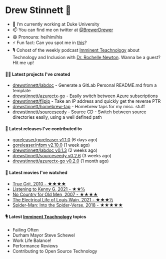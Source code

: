 
# Drew Stinnett 👋

- 🔭 I’m currently working at Duke University
- 📫 You can find me on twitter at [@BrewerDrewer](https://twitter.com/BrewerDrewer)
- 😄 Pronouns: he/him/his
- ⚡ Fun fact: Can you spot me in [this](https://www.youtube.com/watch?v=oL9WnB0qHBA)?
- 🎙 Cohost of the weekly podcast [Imminent Teachnology](https://podcast.imminentteachnology.com/) about Technology and Inclusion with [Dr. Rochelle Newton](https://www.linkedin.com/in/drrochellenewton/). Wanna be a guest? Hit me up!

#### 👨‍💻 Latest projects I've created
- [drewstinnett/labdoc](https://github.com/drewstinnett/labdoc) - Generate a GitLab Personal README.md from a template
- [drewstinnett/azurectx-go](https://github.com/drewstinnett/azurectx-go) - Easily switch between Azure subscriptions
- [drewstinnett/flipip](https://github.com/drewstinnett/flipip) - Take an IP address and quickly get the reverse PTR
- [drewstinnett/homebrew-tap](https://github.com/drewstinnett/homebrew-tap) - Homebrew taps for my misc. stuff
- [drewstinnett/sourceseedy](https://github.com/drewstinnett/sourceseedy) - Source CD - Switch between source directories easily, using a well defined path

#### 🚀 Latest releases I've contributed to
- [goreleaser/goreleaser v1.1.0](https://github.com/goreleaser/goreleaser/releases/tag/v1.1.0) (6 days ago)
- [goreleaser/nfpm v2.10.0](https://github.com/goreleaser/nfpm/releases/tag/v2.10.0) (1 week ago)
- [drewstinnett/labdoc v0.1.3](https://github.com/drewstinnett/labdoc/releases/tag/v0.1.3) (2 weeks ago)
- [drewstinnett/sourceseedy v0.2.6](https://github.com/drewstinnett/sourceseedy/releases/tag/v0.2.6) (3 weeks ago)
- [drewstinnett/azurectx-go v0.2.0](https://github.com/drewstinnett/azurectx-go/releases/tag/v0.2.0) (1 month ago)

#### 🍿 Latest movies I've watched
- [True Grit, 2010 - ★★★★](https://letterboxd.com/mondodrew/film/true-grit-2010/)
- [Listening to Kenny G, 2021 - ★★½](https://letterboxd.com/mondodrew/film/listening-to-kenny-g/)
- [No Country for Old Men, 2007 - ★★★★](https://letterboxd.com/mondodrew/film/no-country-for-old-men/)
- [The Electrical Life of Louis Wain, 2021 - ★★★½](https://letterboxd.com/mondodrew/film/the-electrical-life-of-louis-wain/)
- [Spider-Man: Into the Spider-Verse, 2018 - ★★★★★](https://letterboxd.com/mondodrew/film/spider-man-into-the-spider-verse/3/)

#### 🎙 Latest [Imminent Teachnology](https://podcast.imminentteachnology.com/) topics
- Failing Often
- Durham Mayor Steve Schewel
- Work Life Balance!
- Performance Reviews
- Contributing to Open Source Technology